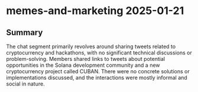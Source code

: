 # memes-and-marketing 2025-01-21

## Summary
The chat segment primarily revolves around sharing tweets related to cryptocurrency and hackathons, with no significant technical discussions or problem-solving. Members shared links to tweets about potential opportunities in the Solana development community and a new cryptocurrency project called CUBAN. There were no concrete solutions or implementations discussed, and the interactions were mostly informal and social in nature.
